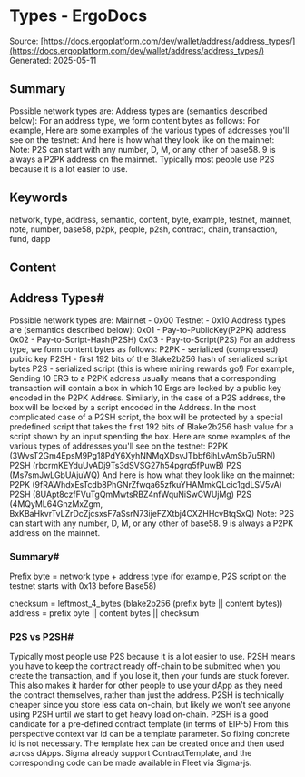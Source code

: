 # Types - ErgoDocs
Source: [https://docs.ergoplatform.com/dev/wallet/address/address_types/](https://docs.ergoplatform.com/dev/wallet/address/address_types/)
Generated: 2025-05-11

## Summary
Possible network types are: Address types are (semantics described below): For an address type, we form content bytes as follows: For example, Here are some examples of the various types of addresses you'll see on the testnet: And here is how what they look like on the mainnet: Note: P2S can start with any number, D, M, or any other of base58. 9 is always a P2PK address on the mainnet. Typically most people use P2S because it is a lot easier to use.

## Keywords
network, type, address, semantic, content, byte, example, testnet, mainnet, note, number, base58, p2pk, people, p2sh, contract, chain, transaction, fund, dapp

## Content
## Address Types#
Possible network types are:
Mainnet - 0x00
Testnet - 0x10
Address types are (semantics described below):
0x01 - Pay-to-PublicKey(P2PK) address
0x02 - Pay-to-Script-Hash(P2SH)
0x03 - Pay-to-Script(P2S)
For an address type, we form content bytes as follows:
P2PK - serialized (compressed) public key
P2SH - first 192 bits of the Blake2b256 hash of serialized script bytes
P2S  - serialized script (this is where mining rewards go!)
For example,
Sending 10 ERG to a P2PK address usually means that a corresponding transaction will contain a box in which 10 Ergs are locked by a public key encoded in the P2PK Address. 
Similarly, in the case of a P2S address, the box will be locked by a script encoded in the Address. 
In the most complicated case of a P2SH script, the box will be protected by a special predefined script that takes the first 192 bits of Blake2b256 hash value for a script shown by an input spending the box.
Here are some examples of the various types of addresses you'll see on the testnet:
P2PK (3WvsT2Gm4EpsM9Pg18PdY6XyhNNMqXDsvJTbbf6ihLvAmSb7u5RN)
P2SH (rbcrmKEYduUvADj9Ts3dSVSG27h54pgrq5fPuwB)
P2S (Ms7smJwLGbUAjuWQ)
And here is how what they look like on the mainnet:
P2PK (9fRAWhdxEsTcdb8PhGNrZfwqa65zfkuYHAMmkQLcic1gdLSV5vA)
P2SH (8UApt8czfFVuTgQmMwtsRBZ4nfWquNiSwCWUjMg)
P2S (4MQyML64GnzMxZgm, BxKBaHkvrTvLZrDcZjcsxsF7aSsrN73ijeFZXtbj4CXZHHcvBtqSxQ)
Note: P2S can start with any number, D, M, or any other of base58. 9 is always a P2PK address on the mainnet.

### Summary#
Prefix byte = network type + address type 
(for example, P2S script on the testnet starts with 0x13 before Base58)


checksum = leftmost_4_bytes (blake2b256 (prefix byte || content bytes))
address = prefix byte || content bytes || checksum

### P2S vs P2SH#
Typically most people use P2S because it is a lot easier to use. P2SH means you have to keep the contract ready off-chain to be submitted when you create the transaction, and if you lose it, then your funds are stuck forever. This also makes it harder for other people to use your dApp as they need the contract themselves, rather than just the address. P2SH is technically cheaper since you store less data on-chain, but likely we won't see anyone using P2SH until we start to get heavy load on-chain.
P2SH is a good candidate for a pre-defined contract template (in terms of EIP-5) From this perspective context var id can be a template parameter. So fixing concrete id is not necessary. The template hex can be created once and then used across dApps. Sigma already support ContractTemplate, and the corresponding code can be made available in Fleet via Sigma-js.
